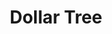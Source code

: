 ---
title: "Dollar Tree"
url: /mooresville/dollar-tree-norman-station-boulevard/
shop: Kramladen
---